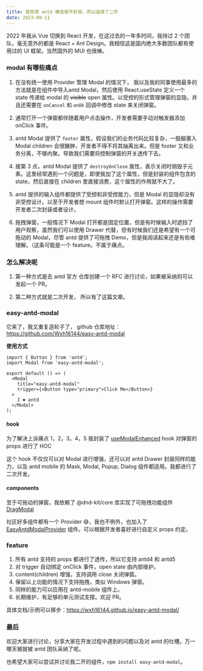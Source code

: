 ```yaml
---
title: 我觉得 antd 模态框不好用，所以选择了二开
date: 2023-08-11
---
```


2022 年我从 Vue 切换到 React 开发，在这过去的一年多时间，我待过 2 个团队，毫无意外的都是 React + Ant Design。我相信这是国内绝大多数团队都有使用过的 UI 框架。当然国外的 MUI 也很棒。

<!-- more -->

### modal 有哪些痛点

1. 在没有统一使用 Provider 管理 Modal 的情况下， 我以及我的同事使用最多的方法就是在组件中导入antd Modal，然后使用 React.useState 定义一个 state 传递给 modal 的 ~~visible~~ open 属性。以受控的形式管理弹窗的显隐。并且还需要在 `onCancel` 和  `onOk` 回调中修改 state 来关闭弹窗。

2. 通常打开一个弹窗都伴随着用户点击操作，开发者需要手动对触发器添加 onClick 事件。

3. antd Modal 提供了 `footer` 属性，假设我们的业务代码比较复杂，一股脑塞入 Modal children 会很臃肿，开发者不得不将其抽离出来。但是 footer 又和业务分离，不够内聚。导致我们需要将控制弹窗的开关透传下去。

4. 接第 3 点，antd Modal 提供了 `destroyOnClose` 属性，表示关闭时销毁子元素。这里经常遇到一个问题是，即使我加了这个属性，但是封装的组件包含的 state，然后直接在 children 里直接消费，这个属性的作用就不大了。

5. antd 提供的输入组件都提供了受控和非受控能力，但是 Modal 的显隐却没有非受控设计。以至于开发者想 mount 组件时默认打开弹窗。这样的操作需要开发者二次封装或者设计。

6. 拖拽弹窗，一般情况下 Modal 打开都是固定位置，但是有时候输入时遮挡了用户观察，虽然我们可以使用 Drawer 代替，但有时候我们还是希望有一个可拖动的 Modal，尽管 antd 提供了可拖拽 Demo，但是我阅读起来还是有些难理解。（这条可能是一个 feature。不属于痛点。

### 怎么解决呢

1. 第一种方式是去 antd 官方 仓库创建一个 RFC 进行讨论，如果被采纳则可以发起一个 PR。

2. 第二种方式就是二次开发， 所以有了这篇文章。

### easy-antd-modal

它来了，我又重复造轮子了， github 仓库地址：https://github.com/Wxh16144/easy-antd-modal

**使用方式**

```tsx
import { Button } from 'antd';
import Modal from 'easy-antd-modal';

export default () => (
  <Modal 
    title="easy-antd-modal"
    trigger={<Button type="primary">Click Me</Button>}
  >
    I ❤️ antd
  </Modal>
);
```

#### hook

为了解决上诉痛点 1，2，3，4，5 我封装了 [useModalEnhanced](https://github.com/Wxh16144/easy-antd-modal/blob/master/src/hooks/useModalEnhanced.ts) hook 对弹窗的 props 进行了 HOC

这个 hook 不仅仅可以对 Modal 进行增强，还可以对 antd Drawer 封装同样的能力，以及 antd mobile 的 Mask, Modal, Popup, Dialog 组件都适用。我都进行了二次开发。

#### components

至于可拖动的弹窗，我依赖了 @dnd-kit/core 库实现了可拖拽功能组件 [DragModal](https://github.com/Wxh16144/easy-antd-modal/blob/master/src/drag-modal/index.tsx)

社区好多组件都有一个 Provider 😅，我也不例外，也加入了 [EasyAntdModalProvider](https://github.com/Wxh16144/easy-antd-modal/blob/master/src/context/index.tsx) 组件。可以根据开发者喜好进行自定义 props 约定。

### feature

1.  所有 antd 支持的 props 都进行了透传，所以它支持 antd4 和 antd5
2.  对 trigger 自动绑定 onClick 事件，open state 由内部维护。
3.  content(children) 增强，支持调用 close 关闭弹窗。
4.  保留以上功能的情况下支持拖拽，类似 Windows 弹窗。
5.  同样的能力可以应用在 antd-mobile 组件上。
6.  长期维护，有足够的单元测试支撑。欢迎 PR。

具体文档/示例可以移步：https://wxh16144.github.io/easy-antd-modal/

### 最后

欢迎大家进行讨论，分享大家在开发过程中遇到的问题以及对 antd 的吐槽。万一哪天被就被 antd 团队采纳了呢。

也希望大家可以尝试并讨论我二开的组件，`npm install easy-antd-modal`。
